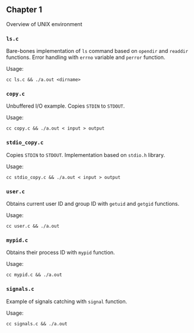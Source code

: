 ## Chapter 1

Overview of UNIX environment

### `ls.c`

Bare-bones implementation of `ls` command based on `opendir` and `readdir` functions.
Error handling with `errno` variable and `perror` function.

Usage:

`cc ls.c && ./a.out <dirname>`

### `copy.c`

Unbuffered I/O example. Copies `STDIN` to `STDOUT`.

Usage:

`cc copy.c && ./a.out < input > output`

### `stdio_copy.c`

Copies `STDIN` to `STDOUT`. Implementation based on `stdio.h` library.

Usage:

`cc stdio_copy.c && ./a.out < input > output`

### `user.c`

Obtains current user ID and group ID with `getuid` and `getgid` functions.

Usage:

`cc user.c && ./a.out`

### `mypid.c`

Obtains their process ID with `mypid` function.

Usage:

`cc mypid.c && ./a.out`

### `signals.c`

Example of signals catching with `signal` function.

Usage:

`cc signals.c && ./a.out`

